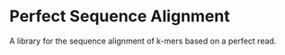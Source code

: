 # Perfect Sequence Alignment
A library for the sequence alignment of k-mers based on a perfect read.
